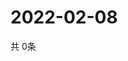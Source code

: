 # 2022-02-08
  共 0条

  <!-- BEGIN -->
  <!-- 最后更新时间Tue Feb 08 2022 00:19:48 GMT+0000 (Coordinated Universal Time) -->
  
  <!-- END -->
  
  